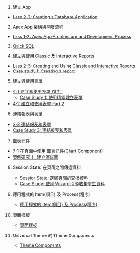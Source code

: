 1. 建立 App
- [Less 2-2: Creating a Database Application](cht/2-2_Creating_Database_Application/02_2-2-Creating_Database_Application_cht_marp.pdf)

2. Apex App 架構與開發流程
- [Less 1-2: Apex App Architecture and Development Process](cht/1_introduction/01_2-app_arch_devp_process_cht_marp.pdf)

3. [Quick SQL](cht/quick_sql/quicksql_intro_ch_marp.pdf)

4. 建立與使用 Classic 及 Interactive Reports
- [Less 2-3: Creating and Using Classic and Interactive Reports](cht/3-2_Developing_Reports/04_3-2_case_study_1_ch.pdf)
- [Case study 1: Creating a report ](cht/3-2_Developing_Reports)

5. 建立與使用表單 
- [4-1 建立和使⽤表單 Part 1](cht/4-1_Creating_and_Using_Forms/07_4-1_forms_part_1_marp_ch.pdf)
   - [Case Study 1: 使用精靈建立表單](cht/4-1_Creating_and_Using_Forms/07_4-1_case_study_1_ch.pdf)
- [4-2 建立和使⽤表單 Part 2](cht/4-1_Creating_and_Using_Forms/07_4-1_forms_part_2_marp_ch.pdf)

6. 連結報表與表單
- [3-3 連結報表和表單](cht/3-3_Manage_Customize_IR/link_report_and_form_marp_ch.pdf)
- [Case Study 3: 連結報表和表單](cht/3-3_Manage_Customize_IR/case_study_3_link_report_form.pdf)

7. 圖表元件
- [7-1 在頁面中使用 圖表元件(Chart Component)](cht/7-1_Additional_Pages/charts.pdf)
- [案例研究 1：建立區域圖](cht/7-1_Additional_Pages/13_7-1_case_study_1_ch.pdf)

8. Session State: 在頁面之間傳遞資料
   - [Session State: 跨網⾴間的交換資料](cht/2-2_Creating_Database_Application/session_exchange_marp_ch.pdf)
   - [Case Study: 使用 Wizard 引導收集學生資料](cht/2-2_Creating_Database_Application/case_wizard_collect_info.pdf)

9. 應用程式的 Item(項目) 及 Process(程序)
    - [應用程式的 Item(項目) 及 Process(程序)](cht/4-3_computation_validation_process/app_item_process.pdf)

10. 頁面樣板
    - [頁面樣板](cht/8-universal_theme/page-template.pdf)

11. Universal Theme 的 Theme Components
    - [Theme Components](cht/8-universal_theme/theme_component.pdf)